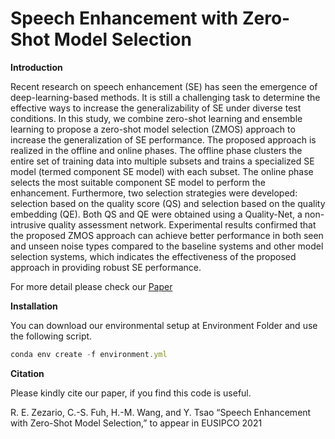# Speech Enhancement with Zero-Shot Model Selection

**Introduction**

Recent research on speech enhancement (SE) has seen the emergence of deep-learning-based methods. It is still a challenging task to determine the effective ways to increase the generalizability of SE under diverse test conditions. In this study, we combine zero-shot learning and ensemble learning to propose a zero-shot model selection (ZMOS) approach to increase the generalization of SE performance. The proposed approach is realized in the offline and online phases. The offline phase clusters the entire set of training data into multiple subsets and trains a specialized SE model (termed component SE model) with each subset. The online phase selects the most suitable component SE model to perform the enhancement. Furthermore, two selection strategies were developed: selection based on the quality score (QS) and selection based on the quality embedding (QE). Both QS and QE were obtained using a Quality-Net, a non-intrusive quality assessment network. Experimental results confirmed that the proposed ZMOS approach can achieve better performance in both seen and unseen noise types compared to the baseline systems and other model selection systems, which indicates the effectiveness of the proposed approach in providing robust SE performance.

For more detail please check our <a href="https://arxiv.org/ftp/arxiv/papers/2012/2012.09359.pdf" target="_blank">Paper</a>

**Installation**

You can download our environmental setup at Environment Folder and use the following script.
```js
conda env create -f environment.yml
```

**Citation**

Please kindly cite our paper, if you find this code is useful.

<a id="1"></a> 
R. E. Zezario, C.-S. Fuh, H.-M. Wang, and Y. Tsao “Speech Enhancement with Zero-Shot Model Selection,” to appear in EUSIPCO 2021
